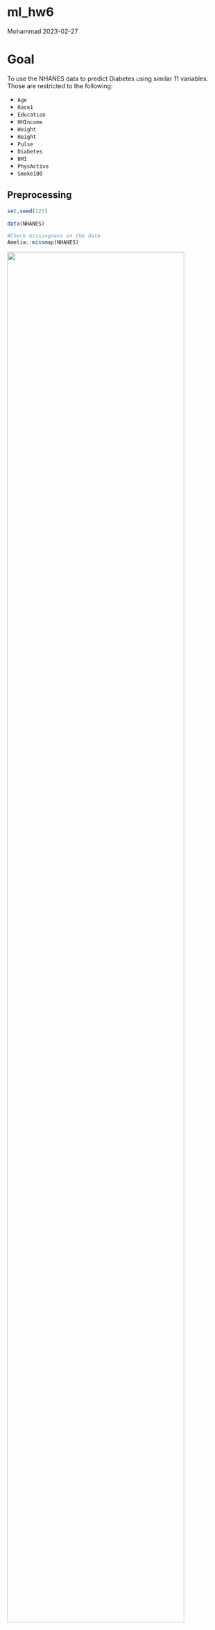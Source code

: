 ml_hw6
================
Mohammad
2023-02-27

# Goal

To use the NHANES data to predict Diabetes using similar 11 variables.
Those are restricted to the following:

- `Age`
- `Race1`
- `Education`
- `HHIncome`
- `Weight`
- `Height`
- `Pulse`
- `Diabetes`
- `BMI`
- `PhysActive`
- `Smoke100`

## Preprocessing

``` r
set.seed(123)

data(NHANES)

#Check missingness in the data
Amelia::missmap(NHANES)
```

<img src="ml_hw6_files/figure-gfm/preprocessing-1.png" width="90%" />

``` r
nhanes <-
    NHANES %>% 
    as_tibble(NHANES) %>% 
    select(Age, Race1, Education, HHIncome, Weight, Height, Pulse, Diabetes, BMI, PhysActive, Smoke100) %>% 
    janitor::clean_names() %>% 
    drop_na()

#Check data structure and balance of the outcome
str(nhanes)
```

    ## tibble [6,356 × 11] (S3: tbl_df/tbl/data.frame)
    ##  $ age        : int [1:6356] 34 34 34 49 45 45 45 66 58 54 ...
    ##  $ race1      : Factor w/ 5 levels "Black","Hispanic",..: 4 4 4 4 4 4 4 4 4 4 ...
    ##  $ education  : Factor w/ 5 levels "8th Grade","9 - 11th Grade",..: 3 3 3 4 5 5 5 4 5 2 ...
    ##  $ hh_income  : Factor w/ 12 levels " 0-4999"," 5000-9999",..: 6 6 6 7 11 11 11 6 12 10 ...
    ##  $ weight     : num [1:6356] 87.4 87.4 87.4 86.7 75.7 75.7 75.7 68 78.4 74.7 ...
    ##  $ height     : num [1:6356] 165 165 165 168 167 ...
    ##  $ pulse      : int [1:6356] 70 70 70 86 62 62 62 60 62 76 ...
    ##  $ diabetes   : Factor w/ 2 levels "No","Yes": 1 1 1 1 1 1 1 1 1 1 ...
    ##  $ bmi        : num [1:6356] 32.2 32.2 32.2 30.6 27.2 ...
    ##  $ phys_active: Factor w/ 2 levels "No","Yes": 1 1 1 1 2 2 2 2 2 2 ...
    ##  $ smoke100   : Factor w/ 2 levels "No","Yes": 2 2 2 2 1 1 1 2 1 1 ...

``` r
summary(nhanes[, "diabetes"])
```

    ##  diabetes  
    ##  No :5697  
    ##  Yes: 659

``` r
#Partition the data
train.index <- createDataPartition(nhanes$diabetes, p = 0.7, list = FALSE)

training <- nhanes[train.index, ]
testing <- nhanes[-train.index, ]
```

## Prediction models

To predict diabetes using the 11 features from NHANES, we will use the
following three algorithms to create the models:

### Classification Tree

Best tune for cp = 0.001. Accuracy = 0.7045. age , bmi, and weight are
the highest ranked importance variables

``` r
set.seed(123)

diabetestree <-
    train(diabetes~ . , data = training, method = "rpart", 
          trControl= trainControl(method = "cv", number = 10, sampling = "down"), 
           preProc = c("center", "scale"), tuneGrid = expand.grid(cp = seq(0.001, 0.3, by = 0.01)))

#Get best tune and results 
diabetestree$bestTune
```

    ##      cp
    ## 1 0.001

``` r
diabetestree$results
```

    ##       cp  Accuracy     Kappa AccuracySD    KappaSD
    ## 1  0.001 0.7044851 0.2225926 0.02841200 0.03349895
    ## 2  0.011 0.6692093 0.2027177 0.04085624 0.03930518
    ## 3  0.021 0.6426893 0.1774506 0.04719608 0.04582471
    ## 4  0.031 0.6269443 0.1755479 0.05187012 0.04626204
    ## 5  0.041 0.6090081 0.1640054 0.04768762 0.04897937
    ## 6  0.051 0.5793452 0.1431098 0.03648829 0.02745343
    ## 7  0.061 0.5793452 0.1431098 0.03648829 0.02745343
    ## 8  0.071 0.5793452 0.1431098 0.03648829 0.02745343
    ## 9  0.081 0.5793452 0.1431098 0.03648829 0.02745343
    ## 10 0.091 0.5793452 0.1431098 0.03648829 0.02745343
    ## 11 0.101 0.5793452 0.1431098 0.03648829 0.02745343
    ## 12 0.111 0.5793452 0.1431098 0.03648829 0.02745343
    ## 13 0.121 0.5793452 0.1431098 0.03648829 0.02745343
    ## 14 0.131 0.5793452 0.1431098 0.03648829 0.02745343
    ## 15 0.141 0.5793452 0.1431098 0.03648829 0.02745343
    ## 16 0.151 0.5793452 0.1431098 0.03648829 0.02745343
    ## 17 0.161 0.5793452 0.1431098 0.03648829 0.02745343
    ## 18 0.171 0.5793452 0.1431098 0.03648829 0.02745343
    ## 19 0.181 0.5793452 0.1431098 0.03648829 0.02745343
    ## 20 0.191 0.5793452 0.1431098 0.03648829 0.02745343
    ## 21 0.201 0.5793452 0.1431098 0.03648829 0.02745343
    ## 22 0.211 0.5793452 0.1431098 0.03648829 0.02745343
    ## 23 0.221 0.5793452 0.1431098 0.03648829 0.02745343
    ## 24 0.231 0.5793452 0.1431098 0.03648829 0.02745343
    ## 25 0.241 0.5793452 0.1431098 0.03648829 0.02745343
    ## 26 0.251 0.5793452 0.1431098 0.03648829 0.02745343
    ## 27 0.261 0.5793452 0.1431098 0.03648829 0.02745343
    ## 28 0.271 0.5793452 0.1431098 0.03648829 0.02745343
    ## 29 0.281 0.5793452 0.1431098 0.03648829 0.02745343
    ## 30 0.291 0.5793452 0.1431098 0.03648829 0.02745343

``` r
#Plot the tree
rpart.plot(diabetestree$finalModel)
```

<img src="ml_hw6_files/figure-gfm/classtree-1.png" width="90%" />

``` r
#Variable importance
varImp(diabetestree)
```

    ## rpart variable importance
    ## 
    ##   only 20 most important variables shown (out of 35)
    ## 
    ##                         Overall
    ## age                    100.0000
    ## bmi                     69.7194
    ## weight                  49.7904
    ## height                  29.0285
    ## pulse                   28.3578
    ## educationCollege Grad   22.7297
    ## phys_activeYes          11.6649
    ## hh_incomemore 99999     11.2164
    ## race1White               4.5234
    ## smoke100Yes              4.4698
    ## hh_income45000-54999     4.0866
    ## race1Mexican             3.7162
    ## race1Hispanic            1.9055
    ## educationSome College    1.8275
    ## hh_income55000-64999     1.1010
    ## hh_income65000-74999     1.0431
    ## educationHigh School     0.8472
    ## hh_income75000-99999     0.7452
    ## hh_income20000-24999     0.5552
    ## `hh_income55000-64999`   0.0000

``` r
#Obtain accuracy and other metrics
confusionMatrix(diabetestree)
```

    ## Cross-Validated (10 fold) Confusion Matrix 
    ## 
    ## (entries are percentual average cell counts across resamples)
    ##  
    ##           Reference
    ## Prediction   No  Yes
    ##        No  62.6  2.6
    ##        Yes 27.0  7.8
    ##                             
    ##  Accuracy (average) : 0.7045

### Support Vector Classifier

Support Vector Machine with a linear classifier

The best tune for C = 1.9, accuracy = 0.7126

``` r
set.seed(123)

#Trainmodel using different values for cost (C)
svm <- 
    train(diabetes ~ ., data  = training, method = "svmLinear",
          trControl = trainControl(method = "cv", number = 10, sampling = "down"), 
          preProcess = c("center", "scale"), tuneGrid = expand.grid(C = seq(0.001, 2, length = 30)))

#Get results
svm$bestTune
```

    ##           C
    ## 29 1.931069

``` r
svm$results
```

    ##             C  Accuracy     Kappa AccuracySD    KappaSD
    ## 1  0.00100000 0.6887583 0.2070623 0.02558989 0.02698443
    ## 2  0.06993103 0.7008957 0.2355595 0.03337312 0.04468051
    ## 3  0.13886207 0.6954994 0.2266883 0.03123086 0.04431058
    ## 4  0.20779310 0.7044837 0.2376260 0.02652449 0.03992456
    ## 5  0.27672414 0.6990970 0.2283955 0.02458018 0.03718135
    ## 6  0.34565517 0.7105506 0.2418594 0.03477403 0.04902698
    ## 7  0.41458621 0.6939259 0.2225483 0.02544033 0.03236684
    ## 8  0.48351724 0.7044968 0.2377812 0.03233465 0.05017294
    ## 9  0.55244828 0.7076368 0.2373929 0.02664660 0.03807518
    ## 10 0.62137931 0.7092104 0.2408223 0.02536140 0.03986034
    ## 11 0.69031034 0.7096558 0.2457647 0.02616778 0.04077049
    ## 12 0.75924138 0.6988667 0.2253068 0.02967305 0.04591711
    ## 13 0.82817241 0.7038090 0.2357510 0.03312764 0.04433242
    ## 14 0.89710345 0.7078635 0.2368134 0.02669722 0.04559831
    ## 15 0.96603448 0.7083120 0.2371555 0.03047789 0.04163927
    ## 16 1.03496552 0.7080807 0.2437129 0.02309712 0.03750777
    ## 17 1.10389655 0.7103238 0.2382504 0.02969149 0.05097114
    ## 18 1.17282759 0.7083105 0.2398567 0.02187385 0.03569114
    ## 19 1.24175862 0.7069551 0.2338967 0.02616952 0.04393282
    ## 20 1.31068966 0.6979703 0.2305565 0.02847907 0.04096510
    ## 21 1.37962069 0.7053851 0.2371905 0.03253801 0.04564507
    ## 22 1.44855172 0.7049311 0.2386977 0.03117527 0.04663823
    ## 23 1.51748276 0.7020138 0.2337670 0.03239458 0.04487877
    ## 24 1.58641379 0.6970674 0.2341420 0.02459489 0.03814218
    ## 25 1.65534483 0.7065112 0.2318920 0.03037704 0.04460001
    ## 26 1.72427586 0.7067349 0.2415578 0.03300357 0.04457183
    ## 27 1.79320690 0.7047144 0.2331321 0.02882514 0.03916682
    ## 28 1.86213793 0.7092194 0.2407636 0.02858939 0.04047193
    ## 29 1.93106897 0.7125650 0.2467470 0.03252101 0.05436676
    ## 30 2.00000000 0.7101122 0.2434769 0.03240846 0.04978576

``` r
#Visualize accuracy versus values of C
plot(svm)
```

<img src="ml_hw6_files/figure-gfm/svc-1.png" width="90%" />

``` r
#Obtain metrics of accuracy from training
confusionMatrix(svm)
```

    ## Cross-Validated (10 fold) Confusion Matrix 
    ## 
    ## (entries are percentual average cell counts across resamples)
    ##  
    ##           Reference
    ## Prediction   No  Yes
    ##        No  63.0  2.1
    ##        Yes 26.7  8.3
    ##                             
    ##  Accuracy (average) : 0.7126

``` r
#See information about final model
svm$finalModel
```

    ## Support Vector Machine object of class "ksvm" 
    ## 
    ## SV type: C-svc  (classification) 
    ##  parameter : cost C = 1.93106896551724 
    ## 
    ## Linear (vanilla) kernel function. 
    ## 
    ## Number of Support Vectors : 544 
    ## 
    ## Objective Function Value : -1011.328 
    ## Training error : 0.252165

### Logistic regression.

Accuracy = 0.7148

``` r
set.seed(123) 

glm <-
    train(diabetes ~., data = training, method = "glm",
          trControl = trainControl("cv", number = 10, sampling = "down"),  family = "binomial",
          preProc = c("center", "scale"))

#Model performance
confusionMatrix(glm)
```

    ## Cross-Validated (10 fold) Confusion Matrix 
    ## 
    ## (entries are percentual average cell counts across resamples)
    ##  
    ##           Reference
    ## Prediction   No  Yes
    ##        No  63.6  2.5
    ##        Yes 26.0  7.9
    ##                             
    ##  Accuracy (average) : 0.7148

## Model selection and evaluation

The Support Vector Classifier SVC (accuracy = 0.7126) and traditional
logistic regression (accuracy = 0.7148) models performed similarly.
However, SVC offer a clear margin of separation in the data making it
better in classification of observations and more stable which makes it
the “optimal” model to predict diabetes in testing data. . Evaluating
the SVC model on the testing data yieldss high accuracy = 0.7051,
sensitivity = 0.8223, and a little lower specificity = 0.6916

``` r
set.seed(123)

#Make predictions in test set
preds <- predict(svm, testing)

#Get evaluation metrics from test set
confusionMatrix(preds, testing$diabetes, positive = "Yes")
```

    ## Confusion Matrix and Statistics
    ## 
    ##           Reference
    ## Prediction   No  Yes
    ##        No  1182   35
    ##        Yes  527  162
    ##                                           
    ##                Accuracy : 0.7051          
    ##                  95% CI : (0.6841, 0.7255)
    ##     No Information Rate : 0.8966          
    ##     P-Value [Acc > NIR] : 1               
    ##                                           
    ##                   Kappa : 0.2442          
    ##                                           
    ##  Mcnemar's Test P-Value : <2e-16          
    ##                                           
    ##             Sensitivity : 0.82234         
    ##             Specificity : 0.69163         
    ##          Pos Pred Value : 0.23512         
    ##          Neg Pred Value : 0.97124         
    ##              Prevalence : 0.10336         
    ##          Detection Rate : 0.08499         
    ##    Detection Prevalence : 0.36149         
    ##       Balanced Accuracy : 0.75698         
    ##                                           
    ##        'Positive' Class : Yes             
    ## 

## Limitations and considerations

Excluding the missing observations from the data reduces model
generalizability and real life data representation. Additionally, using
SVC models limits the interpretability. These are two analytical
limitations. Moreover, when conducting predictions using this model in
practice, close attention must be paid to social and cultural context
that may have an impact both on making and using diabetes predictions in
different communities.
